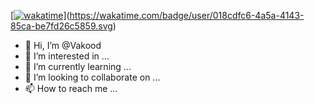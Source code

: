 [[![wakatime](https://wakatime.com/badge/user/018cdfc6-4a5a-4143-85ca-be7fd26c5859.svg)](https://wakatime.com/@018cdfc6-4a5a-4143-85ca-be7fd26c5859)](https://wakatime.com/badge/user/018cdfc6-4a5a-4143-85ca-be7fd26c5859.svg)

- 👋 Hi, I’m @Vakood
- 👀 I’m interested in ...
- 🌱 I’m currently learning ...
- 💞️ I’m looking to collaborate on ...
- 📫 How to reach me ...
